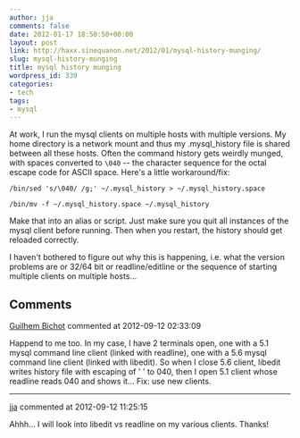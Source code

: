 ```yaml
---
author: jja
comments: false
date: 2012-01-17 18:50:50+00:00
layout: post
link: http://haxx.sinequanon.net/2012/01/mysql-history-munging/
slug: mysql-history-munging
title: mysql history munging
wordpress_id: 339
categories:
- tech
tags:
- mysql
---
```


At work, I run the mysql clients on multiple hosts with multiple versions. My
home directory is a network mount and thus my .mysql_history file is shared
between all these hosts. Often the command history gets weirdly munged, with
spaces converted to `\040` -- the character sequence for the octal escape code
for ASCII space. Here's a little workaround/fix:

<!-- more -->

    /bin/sed 's/\040/ /g;' ~/.mysql_history > ~/.mysql_history.space
    
    /bin/mv -f ~/.mysql_history.space ~/.mysql_history

Make that into an alias or script. Just make sure you quit all instances of
the mysql client before running. Then when you restart, the history should get
reloaded correctly.

I haven't bothered to figure out why this is happening, i.e. what the version
problems are or 32/64 bit or readline/editline or the sequence of starting
multiple clients on multiple hosts...

## Comments

[Guilhem Bichot](http://guilhembichot.blogspot.co.uk/) commented at 2012-09-12 02:33:09

Happend to me too. In my case, I have 2 terminals open, one with a 5.1 mysql command line client (linked with readline), one with a 5.6 mysql command line client (linked with  libedit).
So when I close 5.6 client, libedit writes history file with escaping of ' ' to 040, then I open 5.1 client whose readline reads 040 and shows it...
Fix: use new clients.

***

[jja](http://haxx.sinequanon.net/) commented at 2012-09-12 11:25:15

Ahhh... I will look into libedit vs readline on my various clients. Thanks!
